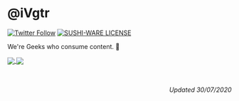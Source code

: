 # @iVgtr  

[![Twitter Follow](https://img.shields.io/twitter/follow/mawaru_hana?style=social)](https://twitter.com/mawaru_hana) [![SUSHI-WARE LICENSE](https://img.shields.io/badge/license-SUSHI--WARE%F0%9F%8D%A3-blue.svg)](https://github.com/ivgtr/ivgtr) 

We're Geeks who consume content. 🐳

<div>
  <a href="github-readme-stats-inky-ten.vercel.app
">
    <img align="center" src="https://github-readme-stats-inky-ten.vercel.app/api?username=ivgtr&hide=stars&show_icons=true&count_private=true&theme=tokyonight" />
  </a>
  <a href="github-readme-stats-inky-ten.vercel.app
">
    <img align="center" src="https://github-readme-stats-inky-ten.vercel.app/api/top-langs/?username=ivgtr&layout=compact&theme=tokyonight" />
  </a>
</div>  
<br />
<br />
<p align="right">
  <em>Updated 30/07/2020</em>
</p>